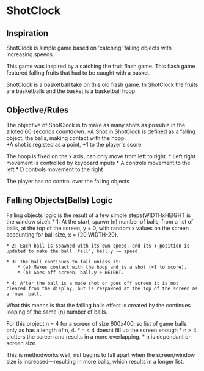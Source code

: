 # ShotClock

## Inspiration

ShotClock is simple game based on 'catching' falling objects with increasing speeds.

This game was inspired by a catching the fruit flash game. 
This flash game featured falling fruits that had to be caught with a basket.

ShotClock is a basketball take on this old flash game. 
In ShotClock the fruits are basketballs and the basket is a basketball hoop. 

## Objective/Rules

The objective of ShotClock is to make as many shots as possible in the alloted 60 seconds countdown. 
    *A Shot in ShotClock is defined as a falling object, the balls, making contact with the hoop.  
    *A shot is registed as a point, +1 to the player's score. 

The hoop is fixed on the x axis, can only move from left to right.
    * Left right movement is controlled by keyboard inputs
        * A controls movement to the left
        * D controls movement to the right

The player has no control over the falling objects

## Falling Objects(Balls) Logic

Falling objects logic is the result of a few simple steps(WIDTHxHEIGHT is the window size):
    * 1: At the start, spawn (n) number of balls, from a list of balls, at the top of the screen, y = 0, with random x values on the screen accounting for ball size, x = {20,WIDTH-20}.

    * 2: Each ball is spawned with its own speed, and its Y position is updated to make the ball 'fall', ball.y += speed

    * 3: The ball continues to fall unless it:
        * (a) Makes contact with the hoop and is a shot (+1 to score).
        * (b) Goes off screen, ball.y > HEIGHT.

    * 4: After the ball is a made shot or goes off screen it is not cleared from the display, but is respawned at the top of the screen as a 'new' ball.
    
What this means is that the falling balls effect is created by the continues looping of the same (n) number of balls.

For this project n = 4 for a screen of size 600x400, so list of game balls only as has a length of n, 4. 
    * n < 4 doesnt fill up the screen enough 
    * n > 4  clutters the screen and results in a more overlapping.
    * n is dependant on screen size

This is methodworks well, nut begins to fall apart when the screen/window size is increased—resulting in more balls, which results in a longer list. 
